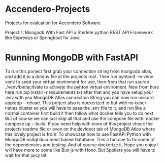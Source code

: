 # Accendero-Projects

Projects for evaluation for Accendero Software

Project 1: Mongodb With Fast API a Sterlete python REST API Framework like Expressjs or Springboot for Java
# Running MongoDB with FastAPI
To run this porject first grab your connection string from mongodb atlas, and add it to a dotenv file at the projects root.
Then run pyhton3 -m venv venv to seed your virtual enviroment for use, then from that run source ./venv/bin/acitvate to activate
the pyhton virtual enviroment. Now from here here run pip install -r requirements.txt after that and you have setup your .env with
you MongoDB Atlas connection String you can now run uvicorn app:app --reload. This porject also is dockerized to but with no kuber
-neties cluster so you will have to pass the .env file to it, and run like a normal container first build it then follow what docker 
tells you to do next. But of course we can just skip all that and use the compose file with: docker compose up --build. If you need 
help with more of this project check the projects readme file or even on the devloper tab of MongoDB Atlas where this lovely project 
is from. To showcase how to use FastAPI Python with MongoDB noSql document based Database. This a fun one to fix some of the dependencies
and testing. And of course dockerize it. Hope you enjoy I will have more to come like Bun js with Hono. But Spoilers you will have to wait 
for that juicy bit.
